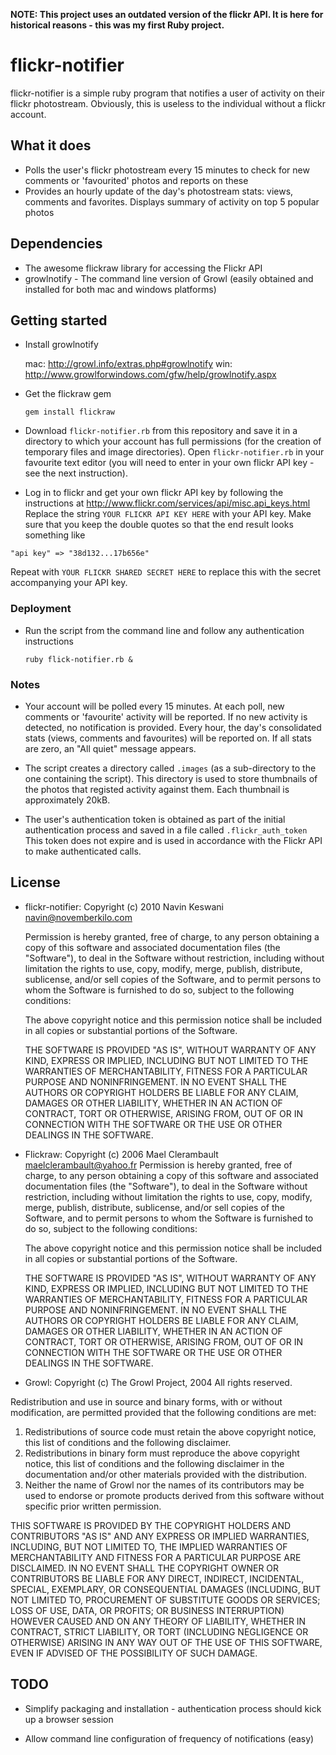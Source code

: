 **NOTE: This project uses an outdated version of the flickr API. It is here for historical reasons - this was my first Ruby project.**

# flickr-notifier

flickr-notifier is a simple ruby program that notifies a user of activity on their flickr photostream.  Obviously, this is useless to the individual without a flickr account.

## What it does

   * Polls the user's flickr photostream every 15 minutes to check for new comments or 'favourited' photos and reports on these
   * Provides an hourly update of the day's photostream stats: views, comments and favorites. Displays summary of activity on top 5 popular photos

## Dependencies

   * The awesome flickraw library for accessing the Flickr API
   * growlnotify - The command line version of Growl (easily obtained and installed for both mac and windows platforms)

## Getting started 

   * Install growlnotify 

     mac: http://growl.info/extras.php#growlnotify
     win: http://www.growlforwindows.com/gfw/help/growlnotify.aspx

   * Get the flickraw gem

     `gem install flickraw`

   * Download `flickr-notifier.rb` from this repository and save it in a directory to which your account has full permissions (for the creation of temporary files and image directories).  Open `flickr-notifier.rb` in your favourite text editor (you will need to enter in your own flickr API key - see the next instruction).

   * Log in to flickr and get your own flickr API key by following the instructions at http://www.flickr.com/services/api/misc.api_keys.html Replace the string `YOUR FLICKR API KEY HERE` with your API key.  Make sure that you keep the double quotes so that the end result looks something like
   
   `"api key" => "38d132...17b656e"`
   
   Repeat with `YOUR FLICKR SHARED SECRET HERE` to replace this with the secret accompanying your API key.

### Deployment

   * Run the script from the command line and follow any authentication instructions

     `ruby flick-notifier.rb & `

### Notes

   * Your account will be polled every 15 minutes.  At each poll, new comments or 'favourite' activity will be reported.  If no new activity is detected, no notification is provided. Every hour, the day\'s consolidated stats (views, comments and favourites) will be reported on.  If all stats are zero, an "All quiet" message appears. 

   * The script creates a directory called `.images` (as a sub-directory to the one containing the script).  This directory is used to store thumbnails of the photos that registed activity against them.  Each thumbnail is approximately 20kB. 

   * The user\'s authentication token is obtained as part of the initial authentication process and saved in a file called `.flickr_auth_token` This token does not expire and is used in accordance with the Flickr API to make authenticated calls.

## License

   * flickr-notifier: Copyright (c) 2010 Navin Keswani <navin@novemberkilo.com>

     Permission is hereby granted, free of charge, to any person obtaining a copy of this software and associated documentation files (the "Software"), to deal in the Software without restriction, including without limitation the rights
to use, copy, modify, merge, publish, distribute, sublicense, and/or sell
copies of the Software, and to permit persons to whom the Software is
furnished to do so, subject to the following conditions:

      The above copyright notice and this permission notice shall be included in all copies or substantial portions of the Software.

      THE SOFTWARE IS PROVIDED "AS IS", WITHOUT WARRANTY OF ANY KIND, EXPRESS OR IMPLIED, INCLUDING BUT NOT LIMITED TO THE WARRANTIES OF MERCHANTABILITY, FITNESS FOR A PARTICULAR PURPOSE AND NONINFRINGEMENT. IN NO EVENT SHALL THE AUTHORS OR COPYRIGHT HOLDERS BE LIABLE FOR ANY CLAIM, DAMAGES OR OTHER LIABILITY, WHETHER IN AN ACTION OF CONTRACT, TORT OR OTHERWISE, ARISING FROM, OUT OF OR IN CONNECTION WITH THE SOFTWARE OR THE USE OR OTHER DEALINGS IN THE SOFTWARE.
   

   * Flickraw:
      Copyright (c) 2006 Mael Clerambault <maelclerambault@yahoo.fr>
      Permission is hereby granted, free of charge, to any person obtaining a copy of this software and associated documentation files (the "Software"), to deal in the Software without restriction, including without limitation the rights to use, copy, modify, merge, publish, distribute, sublicense, and/or sell copies of the Software, and to permit persons to whom the Software is furnished to do so, subject to the following conditions:

      The above copyright notice and this permission notice shall be included in all copies or substantial portions of the Software. 

      THE SOFTWARE IS PROVIDED "AS IS", WITHOUT WARRANTY OF ANY KIND, EXPRESS OR IMPLIED, INCLUDING BUT NOT LIMITED TO THE WARRANTIES OF MERCHANTABILITY, FITNESS FOR A PARTICULAR PURPOSE AND NONINFRINGEMENT. IN NO EVENT SHALL THE AUTHORS OR COPYRIGHT HOLDERS BE LIABLE FOR ANY CLAIM, DAMAGES OR OTHER LIABILITY, WHETHER IN AN ACTION OF CONTRACT, TORT OR OTHERWISE, ARISING FROM, OUT OF OR IN CONNECTION WITH THE SOFTWARE OR THE USE OR OTHER DEALINGS IN THE SOFTWARE. 
   
   * Growl: Copyright (c) The Growl Project, 2004 All rights reserved.

   Redistribution and use in source and binary forms, with or without modification, are permitted provided that the following conditions are met:

   1. Redistributions of source code must retain the above copyright notice, this list of conditions and the following disclaimer.
   2. Redistributions in binary form must reproduce the above copyright notice, this list of conditions and the following disclaimer in the documentation and/or other materials provided with the distribution.
   3. Neither the name of Growl nor the names of its contributors may be used to endorse or promote products derived from this software without specific prior written permission.


   THIS SOFTWARE IS PROVIDED BY THE COPYRIGHT HOLDERS AND CONTRIBUTORS "AS IS" AND ANY EXPRESS OR IMPLIED WARRANTIES, INCLUDING, BUT NOT LIMITED TO, THE IMPLIED WARRANTIES OF MERCHANTABILITY AND FITNESS FOR A PARTICULAR PURPOSE ARE DISCLAIMED. IN NO EVENT SHALL THE COPYRIGHT OWNER OR CONTRIBUTORS BE LIABLE FOR ANY DIRECT, INDIRECT, INCIDENTAL, SPECIAL, EXEMPLARY, OR CONSEQUENTIAL DAMAGES (INCLUDING, BUT NOT LIMITED TO, PROCUREMENT OF SUBSTITUTE GOODS OR SERVICES;
LOSS OF USE, DATA, OR PROFITS; OR BUSINESS INTERRUPTION) HOWEVER CAUSED AND ON
ANY THEORY OF LIABILITY, WHETHER IN CONTRACT, STRICT LIABILITY, OR TORT
(INCLUDING NEGLIGENCE OR OTHERWISE) ARISING IN ANY WAY OUT OF THE USE OF THIS
SOFTWARE, EVEN IF ADVISED OF THE POSSIBILITY OF SUCH DAMAGE.

## TODO

   * Simplify packaging and installation - authentication process should kick up a browser session

   * Allow command line configuration of frequency of notifications (easy)
